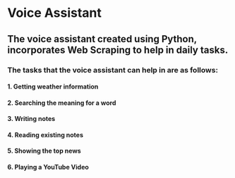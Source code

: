 # Voice Assistant

## The voice assistant created using Python, incorporates Web Scraping to help in daily tasks.

### The tasks that the voice assistant can help in are as follows:
#### 1. Getting weather information 
#### 2. Searching the meaning for a word
#### 3. Writing notes
#### 4. Reading existing notes
#### 5. Showing the top news
#### 6. Playing a YouTube Video

